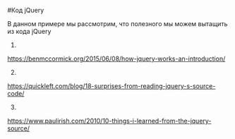 #Код jQuery

В данном примере мы рассмотрим, что полезного мы можем вытащить из кода jQuery

1.
https://benmccormick.org/2015/06/08/how-jquery-works-an-introduction/

2.
https://quickleft.com/blog/18-surprises-from-reading-jquery-s-source-code/

3.
https://www.paulirish.com/2010/10-things-i-learned-from-the-jquery-source/
